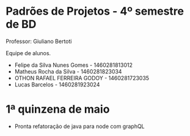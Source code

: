 # Padrões de Projetos - 4º semestre de BD

Professor: Giuliano Bertoti

Equipe de alunos.

- Felipe da Silva Nunes Gomes - 1460281813012
- Matheus Rocha da Silva - 1460281823034
- OTHON RAFAEL FERREIRA GODOY - 1460281723035
- Lucas Barcelos - 1460281923024

# 1ª quinzena de maio

- Pronta refatoração de java para node com graphQL
